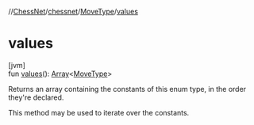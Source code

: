//[ChessNet](../../../index.md)/[chessnet](../index.md)/[MoveType](index.md)/[values](values.md)

# values

[jvm]\
fun [values](values.md)(): [Array](https://kotlinlang.org/api/latest/jvm/stdlib/kotlin/-array/index.html)&lt;[MoveType](index.md)&gt;

Returns an array containing the constants of this enum type, in the order they're declared.

This method may be used to iterate over the constants.
